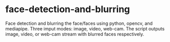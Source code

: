 # face-detection-and-blurring
Face detection and blurring the face/faces using python, opencv, and mediapipe. Three imput modes: image, video, web-cam. The script outputs image, video, or web-cam stream with blurred faces respectively.
